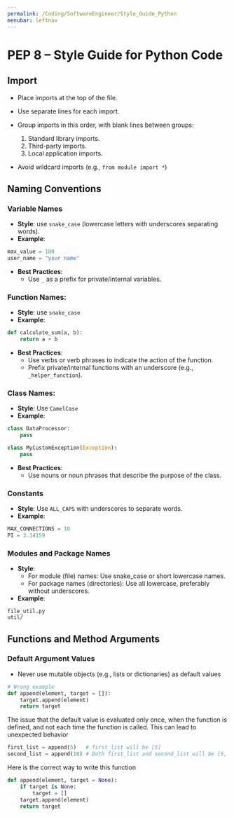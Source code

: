 ```yaml
---
permalink: /Coding/SoftwareEngineer/Style_Guide_Python
menubar: leftnav
---
```

# PEP 8 – Style Guide for Python Code
## Import
- Place imports at the top of the file.
- Use separate lines for each import.
- Group imports in this order, with blank lines between groups:
  1. Standard library imports.
  2. Third-party imports.
  3. Local application imports.

- Avoid wildcard imports (e.g., `from module import *`)

## Naming Conventions
### Variable Names

- **Style**: use `snake_case` (lowercase letters with underscores separating words).
- **Example**:
```python
max_value = 100
user_name = "your name"
```
- **Best Practices**:
  - Use `_` as a prefix for private/internal variables.

### Function Names:

- **Style**: use `snake_case`
- **Example**:
```python
def calculate_sum(a, b):
    return a + b
```
- **Best Practices**:
  - Use verbs or verb phrases to indicate the action of the function.
  - Prefix private/internal functions with an underscore (e.g., `_helper_function`).

### Class Names:

- **Style**: Use `CamelCase`
- **Example**:
```python
class DataProcessor:
    pass

class MyCustomException(Exception):
    pass
```
- **Best Practices**:
  - Use nouns or noun phrases that describe the purpose of the class.

### Constants

- **Style**: Use `ALL_CAPS` with underscores to separate words.
- **Example**:
```python
MAX_CONNECTIONS = 10
PI = 3.14159
```

### Modules and Package Names

- **Style**: 
  - For module (file) names: Use snake_case or short lowercase names.
  - For package names (directories): Use all lowercase, preferably without underscores.
- **Example**:
```plaintext
file_util.py
util/
```

## Functions and Method Arguments
### Default Argument Values
- Never use mutable objects (e.g., lists or dictionaries) as default values
```python
# Wrong example
def append(element, target = []):
    target.append(element)
    return target
```
The issue that the default value is evaluated only once, when the function is defined, and not each time the function is called. This can lead to unexpected behavior
```python
first_list = append(5)   # first_list will be [5]
second_list = append(10) # Both first_list and second_list will be [5, 10]
```
Here is the correct way to write this function
```python
def append(element, target = None):
    if target is None:
        target = []
    target.append(element)
    return target
```